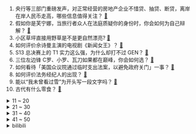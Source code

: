 1. 央行等三部门重磅发声，对正常经营的房地产企业不惜贷、抽贷、断贷，离岸在岸人民币走高，哪些信息值得关注？ [:link:](https://www.zhihu.com/question/630571546)
2. 假如你是芙宁娜，当旅行者众人在法庭质疑你的身份时，你会如何为自己辩解？ [:link:](https://www.zhihu.com/question/630383707)
3. 小区草坪直接用野草是不是更自然漂亮? [:link:](https://www.zhihu.com/question/439870532)
4. 如何评价佘诗曼主演的电视剧《新闻女王》？ [:link:](https://www.zhihu.com/question/630544668)
5. S13 总决赛上的 T1 实力这么强，为什么却打不过 GEN？ [:link:](https://www.zhihu.com/question/629949756)
6. 三位左边锋 C罗、小罗、瓦刀如果都在巅峰，你会如何选？ [:link:](https://www.zhihu.com/question/551880179)
7. 如何看待「美国众议院通过临时支出法案，以避免政府关门」一事？ [:link:](https://www.zhihu.com/question/630291775)
8. 如何评价法务经纪人的出现？ [:link:](https://www.zhihu.com/question/630269719)
9. 能以“我未曾看过雪”为开头写一段文字吗？ [:link:](https://www.zhihu.com/question/630661348)
10. 古代有什么零食？ [:link:](https://www.zhihu.com/question/35115325)
<details>
<summary>11 ~ 20</summary>

11. 国家卫健委发文，严厉打击倒买倒卖、伪造出生医学证明等违法犯罪行为，将起到哪些震慑作用？ [:link:](https://www.zhihu.com/question/630536903)
12. 一共4个橘子，坏了一个，你想吃橘子但刚好拿到坏的，你的心情怎么样？ [:link:](https://www.zhihu.com/question/628502789)
13. 尾田为什么不把霸气设计成一个小众能力呢？ [:link:](https://www.zhihu.com/question/580787643)
14. 水浒传中要是晁盖没死，梁山好汉结局是不更好些? [:link:](https://www.zhihu.com/question/629348233)
15. 如何克服因家庭贫穷带来的自卑？ [:link:](https://www.zhihu.com/question/24876643)
16. 为什么传说的数学天才这么多，千禧年七大难题才解出一个？ [:link:](https://www.zhihu.com/question/306983576)
17. 为何二战日本轰炸机的载弹量普遍很低？ [:link:](https://www.zhihu.com/question/629114704)
18. 如何看待网易 2023 年第三季度游戏营收高达218亿元，同比增长16.5%，有哪些趋势值得关注？ [:link:](https://www.zhihu.com/question/630662323)
19. 首飞炸毁后，SpaceX「星舰」获美国联邦航空管理局许可将再次发射，马斯克的「火星梦」能实现吗？ [:link:](https://www.zhihu.com/question/630388032)
20. 继 OpenAI CEO 奥特曼被罢免后，总裁格雷格也已经辞职，如何看待这些变动？对该公司有何影响？ [:link:](https://www.zhihu.com/question/630644931)
</details>
<details>
<summary>21 ~ 30</summary>

21. 工地施工的时候都挖出过什么稀奇古怪、让人惊叹的东西？ [:link:](https://www.zhihu.com/question/270439844)
22. 新人初入职场感觉工作节奏快压力大，每天要进行心理建设才去上班，该怎么办？ [:link:](https://www.zhihu.com/question/630020752)
23. 最新发布的 vivo X100 系列真实体验如何？3999 元起是否值得购买？ [:link:](https://www.zhihu.com/question/630534739)
24. 《魔兽世界》里，邪能是不是一股比圣光、元素等都可靠的力量？ [:link:](https://www.zhihu.com/question/630095074)
25. 博士们除了科研之外如何培养其他的兴趣爱好？ [:link:](https://www.zhihu.com/question/279140034)
26. 一项运动发生什么事，会让你对它瞬间失去兴趣？ [:link:](https://www.zhihu.com/question/630059650)
27. 请问当我们讨论插电混动时，“馈电”到底指的是什么工况？ [:link:](https://www.zhihu.com/question/441249737)
28. 为什么带孩子的宝妈都在一瞬间崩溃? [:link:](https://www.zhihu.com/question/624460797)
29. 《亮剑》李云龙为啥给魏和尚那么多子弹，却不分给队里的神枪手？ [:link:](https://www.zhihu.com/question/626337399)
30. 坐火车去旅行是一种什么样的体验？ [:link:](https://www.zhihu.com/question/600302115)
</details>
<details>
<summary>31 ~ 40</summary>

31. 2023年，从非安卓系统换到安卓系统是一种怎样的体验？ [:link:](https://www.zhihu.com/question/630420747)
32. 如何看待2023年11月17日A股市场？ [:link:](https://www.zhihu.com/question/630512066)
33. 如果你现在心情不好，你会怎样？ [:link:](https://www.zhihu.com/question/623689271)
34. 年收入20-30万左右，女生，适合买什么车？ [:link:](https://www.zhihu.com/question/629405723)
35. 台军轻型护卫舰原型舰开工，预计 2026 年完工交付，如何评价该造舰项目？ [:link:](https://www.zhihu.com/question/630552963)
36. 间歇跳绳可以替代间歇跑吗？ [:link:](https://www.zhihu.com/question/630385925)
37. 泽连斯基称「乌海军无人艇舰队开始行动，乌方已夺取黑海主动权」，哪些信息值得关注？ [:link:](https://www.zhihu.com/question/630593516)
38. 买车之后，发现电车确实比较节省，由于日常用车比较多，加油太贵了。大家觉得油车和电车哪个好? [:link:](https://www.zhihu.com/question/580623723)
39. 人工智能和区块链会合流么？如是，会导致什么影响？ [:link:](https://www.zhihu.com/question/630263316)
40. 中奖 500 万彩票号付款后老板忘出票，法院判决店主赔偿 24 万元，如何看待此事？法律角度如何解读？ [:link:](https://www.zhihu.com/question/630761664)
</details>
<details>
<summary>41 ~ 50</summary>

41. 山姆·奥特曼回应遭解雇「像在活着的时候念自己的悼词」，网友称「乔布斯时刻再现」，如何看待此事？ [:link:](https://www.zhihu.com/question/630680588)
42. 23-24 赛季 NBA雷霆 128:109 勇士，如何评价这场比赛？ [:link:](https://www.zhihu.com/question/630520245)
43. GPT 的核心技巧有多少掌握在 Sam Altman 手上？他走后会造成技术泄露流失吗？ [:link:](https://www.zhihu.com/question/630659046)
44. 在监控下，家里的宠物都在做什么让你惊讶的事？ [:link:](https://www.zhihu.com/question/628937064)
45. 如何评价《崩坏：星穹铁道》1.5版本制作组自嘲产能不足? [:link:](https://www.zhihu.com/question/630515646)
46. RPG 游戏《动物迷城》抢先体验版现已发售登陆 Steam，如何评价这款游戏？ [:link:](https://www.zhihu.com/question/627410760)
47. 工作一直很努力，却从未获得老板的认可，踏入办公室就感觉情绪低落，要不要考虑离职？ [:link:](https://www.zhihu.com/question/630020640)
48. 每天上班为了什么？最期望什么？ [:link:](https://www.zhihu.com/question/630443741)
49. 出国留学对一个人的影响大吗？ [:link:](https://www.zhihu.com/question/630100395)
50. 如何评价芙宁娜「人均一命」，超越雷夜和那维莱特，成为原神平均命座数最高的限五角色? [:link:](https://www.zhihu.com/question/630482780)
</details><details>
<summary>bilibili</summary>

</details>